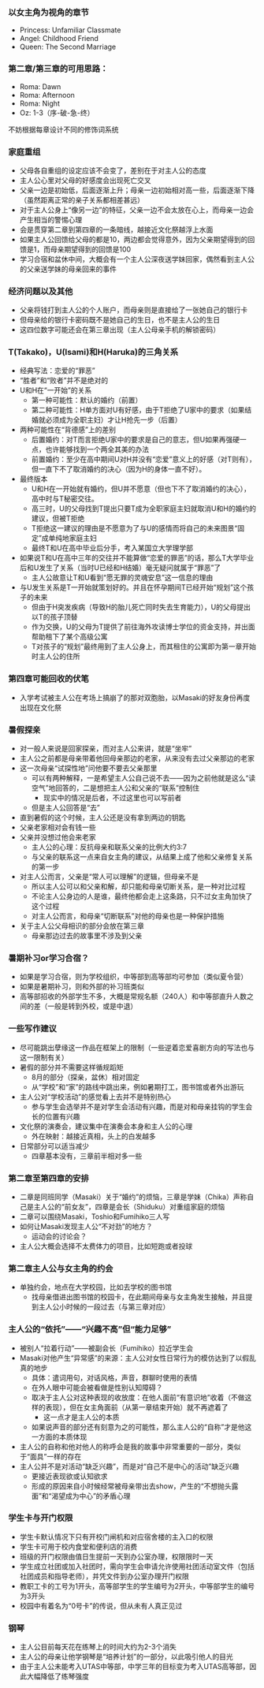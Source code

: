 ### 以女主角为视角的章节

* Princess: Unfamiliar Classmate
* Angel: Childhood Friend
* Queen: The Second Marriage

### 第二章/第三章的可用思路：

* Roma: Dawn
* Roma: Afternoon
* Roma: Night
* Oz: 1-3（序-破-急-终）

不妨根据每章设计不同的修饰词系统

### 家庭重组

* 父母各自重组的设定应该不会变了，差别在于对主人公的态度
* 主人公心里对父母的好感度会出现死亡交叉
* 父亲一边是初始低，后面逐渐上升；母亲一边初始相对高一些，后面逐渐下降（虽然距离正常的亲子关系都相差甚远）
* 对于主人公身上“像另一边”的特征，父亲一边不会太放在心上，而母亲一边会产生相当的警惕心理
* 会是贯穿第二章到第四章的一条暗线，越接近文化祭越浮上水面
* 如果主人公回馈给父母的都是10，两边都会觉得意外，因为父亲期望得到的回馈是1，而母亲期望得到的回馈是100
* 学习合宿和盆休中间，大概会有一个主人公深夜送学妹回家，偶然看到主人公的父亲送学妹的母亲回来的事件

### 经济问题以及其他

* 父亲将钱打到主人公的个人账户，而母亲则是直接给了一张她自己的银行卡
* 但母亲给的银行卡密码既不是她自己的生日，也不是主人公的生日
* 这四位数字可能还会在第三章出现（主人公母亲手机的解锁密码）

### T(Takako)，U(Isami)和H(Haruka)的三角关系

* 经典写法：恋爱的“罪恶”
* “胜者”和“败者”并不是绝对的
* U和H在“一开始”的关系
    * 第一种可能性：默认的婚约（前置）
    * 第二种可能性：H单方面对U有好感，由于T拒绝了U家中的要求（如果结婚就必须成为全职主妇）才让H抢先一步（后置）
* 两种可能性在“背德感”上的差别
    * 后置婚约：对T而言拒绝U家中的要求是自己的意志，但U如果再强硬一点，也许能够找到一个两全其美的办法
    * 前置婚约：至少在高中期间U对H并没有“恋爱”意义上的好感（对T则有），但一直下不了取消婚约的决心（因为H的身体一直不好）。
* 最终版本
    * U和H在一开始就有婚约，但U并不愿意（但也下不了取消婚约的决心），高中时与T秘密交往。
    * 高三时，U的父母找到T提出只要T成为全职家庭主妇就取消U和H的婚约的建议，但被T拒绝
    * T拒绝这一建议的理由是不愿意为了与U的感情而将自己的未来图景“固定”成单纯地家庭主妇
    * 最终T和U在高中毕业后分手，考入某国立大学理学部
* 如果说T和U在高中三年的交往并不能算做“恋爱的罪恶”的话，那么T大学毕业后和U发生了关系（当时U已经和H结婚）毫无疑问就属于“罪恶”了
    * 主人公故意让T和U看到“愿无罪的灵魂安息”这一信息的理由
* 与U发生关系是T一开始就策划好的。并且在怀孕期间T已经开始“规划”这个孩子的未来
    * 但由于H突发疾病（导致H的胎儿死亡同时失去生育能力），U的父母提出以T的孩子顶替
    * 作为交换，U的父母为T提供了前往海外攻读博士学位的资金支持，并出面帮助租下了某个高级公寓
    * T对孩子的“规划”最终用到了主人公身上，而其租住的公寓即为第一章开始时主人公的住所

### 第四章可能回收的伏笔

* 入学考试被主人公在考场上搞崩了的那对双胞胎，以Masaki的好友身份再度出现在文化祭

### 暑假探亲

* 对一般人来说是回家探亲，而对主人公来讲，就是“坐牢”
* 主人公之前都是母亲带着他回母亲那边的老家，从来没有去过父亲那边的老家
* 这一次母亲“试探性地”问他要不要去父亲那里
  * 可以有两种解释，一是希望主人公自己说不去——因为之前他就是这么“读空气”地回答的，二是想把主人公和父亲的“联系”控制住
    * 现实中的情况是后者，不过这里也可以写前者
  * 但是主人公回答是“去”
* 直到暑假的这个时候，主人公还是没有拿到两边的钥匙
* 父亲老家相对会有钱一些
* 父亲并没想过他会来老家
  * 主人公的心理：反抗母亲和联系父亲的比例大约3:7
  * 与父亲的联系这一点来自女主角的建议，从结果上成了他和父亲修复关系的第一步
* 对主人公而言，父亲是“常人可以理解”的逻辑，但母亲不是
  * 所以主人公可以和父亲和解，却只能和母亲切断关系，是一种对比过程
  * 不论主人公身边的人是谁，最终他都会走上这条路，只不过女主角加快了这个过程
  * 对主人公而言，和母亲“切断联系”对他的母亲也是一种保护措施
* 关于主人公父母相识的部分会放在第三章
  * 母亲那边过去的故事里不涉及到父亲

### 暑期补习or学习合宿？

* 如果是学习合宿，则为学校组织，中等部到高等部均可参加（类似夏令营）
* 如果是暑期补习，则和外部的补习班类似
* 高等部招收的外部学生不多，大概是常规名额（240人）和中等部直升人数之间的差（一般是转到外校，或是中退）

### 一些写作建议

* 尽可能跳出孽缘这一作品在框架上的限制（一些逆着恋爱喜剧方向的写法也与这一限制有关）
* 暑假的部分并不需要这样循规蹈矩
  * 8月的部分（探亲，盆休）相对固定
  * 从“学校”和“家”的路线中跳出来，例如暑期打工，图书馆或者外出游玩
* 主人公对“学校活动”的感觉看上去并不是特别热心
  * 参与学生会选举并不是对学生会活动有兴趣，而是对和母亲挂钩的学生会长的位置有兴趣
* 文化祭的演奏会，建议集中在演奏会本身和主人公的心理
  * 外在映射：越接近真相，头上的白发越多
* 日常部分可以适当减少
  * 四章基本没有，三章前半相对多一些

### 第二章至第四章的安排

* 二章是同班同学（Masaki）关于“婚约”的烦恼，三章是学妹（Chika）声称自己是主人公的“前女友”，四章是会长（Shiduku）对重组家庭的烦恼
* 二章可以围绕Masaki，Toshio和Fumihiko三人写
* 如何让Masaki发现主人公“不对劲”的地方？
  * 运动会的讨论会？
* 主人公大概会选择不太费体力的项目，比如短跑或者投球

### 第二章主人公与女主角的约会

* 单独约会，地点在大学校园，比如去学校的图书馆
  * 找母亲借进出图书馆的校园卡，在此期间母亲与女主角发生接触，并且提到主人公小时候的一段过去（与第三章对应）

### 主人公的“依托”——“兴趣不高”但“能力足够”

* 被别人“拉着行动”——被副会长（Fumihiko）拉近学生会
* Masaki对他产生“异常感”的来源：主人公对女性日常行为的模仿达到了以假乱真的地步
  * 具体：遣词用句，对话风格，声音，群聊时使用的表情
  * 在外人眼中可能会被看做是性别认知障碍？
  * 取决于主人公对这种表现的收放度：在他人面前“有意识地”收着（不做这样的表现），但在女主角面前（从第一章结束开始）就不再遮着了
    * 这一点才是主人公的本质
  * 如果说声音的部分还有刻意为之的可能性，那么主人公的“自称”才是他这一方面的本质体现
* 主人公的自称和他对他人的称呼会是我的故事中非常重要的一部分，类似于“面具”一样的存在
* 主人公并不是对活动“缺乏兴趣”，而是对“自己不是中心的活动”缺乏兴趣
  * 更接近表现欲或认知欲求
  * 形成的原因来自小时候经常被母亲带出去show，产生的“不想抛头露面”和“渴望成为中心”的矛盾心理

### 学生卡与开门权限

* 学生卡默认情况下只有开校门闸机和对应宿舍楼的主入口的权限
* 学生卡可用于校内食堂和便利店的消费
* 班级的开门权限由值日生提前一天到办公室办理，权限限时一天
* 学生成立社团或加入社团时，需向学生会申请允许使用社团活动室文件（包括社团成员和指导老师），并凭文件到办公室办理开门权限
* 教职工卡的工号为1开头，高等部学生的学生编号为2开头，中等部学生的编号为3开头
* 校园中有着名为“0号卡”的传说，但从未有人真正见过


### 钢琴

* 主人公目前每天花在练琴上的时间大约为2-3个消失
* 主人公的母亲让他学钢琴是“培养计划”的一部分，以此吸引他人的目光
* 由于主人公未能考入UTAS中等部，中学三年的目标变为考入UTAS高等部，因此大幅降低了练琴强度
